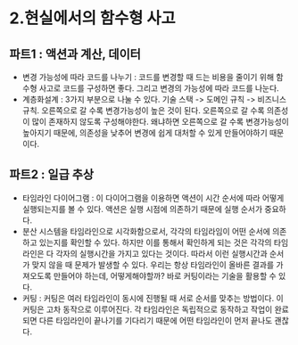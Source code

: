 # 2.현실에서의 함수형 사고 


## 파트1 : 액션과 계산, 데이터 

- 변경 가능성에 따라 코드를 나누기 : 코드를 변경할 때 드는 비용을 줄이기 위해 함수형 사고로 코드를 구성하면 좋다. 그리고 변경의 가능성에 따라 코드를 나눈다. 
- 계층화설계 : 3가지 부분으로 나눌 수 있다. 기술 스택 -> 도메인 규칙 -> 비즈니스 규칙. 오른쪽으로 갈 수록 변경가능성이 높은 것이 된다. 오른쪽으로 갈 수록 의존성이 많이 존재하지 않도록 구성해야한다. 왜냐하면 오른쪽으로 갈 수록 변경가능성이 높아지기 때문에, 의존성을 낮추어 변경에 쉽게 대처할 수 있게 만들어야하기 때문이다. 


## 파트2 : 일급 추상 

- 타임라인 다이어그램 : 이 다이어그램을 이용하면 액션이 시간 순서에 따라 어떻게 실행되는지를 볼 수 있다. 액션은 실행 시점에 의존하기 때문에 실행 순서가 중요하다. 
- 분산 시스템을 타임라인으로 시각화함으로서, 각각의 타임라임이 어떤 순서에 의존하고 있는지를 확인할 수 있다. 하지만 이를 통해서 확인하게 되는 것은 각각의 타임라인은 다 각자의 실행시간을 가지고 있다는 것이다. 따라서 이런 실행시간과 순서가 맞지 않을 때 문제가 발생할 수 있다. 우리는 항상 타임라인이 올바른 결과를 가져오도록 만들어야 하는데, 어떻게해야할까? 바로 커팅이라는 기술을 활용할 수 있다. 
- 커팅 : 커팅은 여러 타임라인이 동시에 진행될 때 서로 순서를 맞추는 방법이다. 이 커팅은 고차 동작으로 이루어진다. 각 타임라인은 독립적으로 동작하고 작업이 완료되면 다른 타임라인이 끝나기를 기다리기 때문에 어떤 타임라인이 먼저 끝나도 괜찮다. 